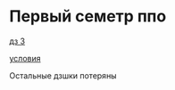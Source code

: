 # Первый семетр ппо
[дз 3](https://github.com/akirakozov/software-design/pull/7)

[условия](labs.docx)

Остальные дзшки потеряны

